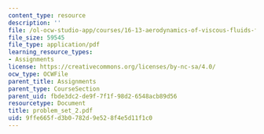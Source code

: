 ```yaml
---
content_type: resource
description: ''
file: /ol-ocw-studio-app/courses/16-13-aerodynamics-of-viscous-fluids-fall-2003/9ffe665fd3b0782d9e528f4e5d11f1c0_problem_set_2.pdf
file_size: 59545
file_type: application/pdf
learning_resource_types:
- Assignments
license: https://creativecommons.org/licenses/by-nc-sa/4.0/
ocw_type: OCWFile
parent_title: Assignments
parent_type: CourseSection
parent_uid: fbde3dc2-de9f-7f1f-98d2-6548acb89d56
resourcetype: Document
title: problem_set_2.pdf
uid: 9ffe665f-d3b0-782d-9e52-8f4e5d11f1c0
---
```

